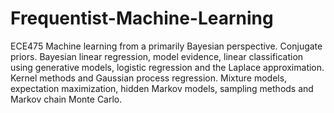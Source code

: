 # Frequentist-Machine-Learning
ECE475
Machine learning from a primarily Bayesian perspective. Conjugate priors.  Bayesian linear regression, model evidence, linear classification using generative models, logistic regression and the Laplace approximation.  Kernel methods and Gaussian process regression. Mixture models, expectation maximization, hidden Markov models, sampling methods and Markov chain Monte Carlo.
